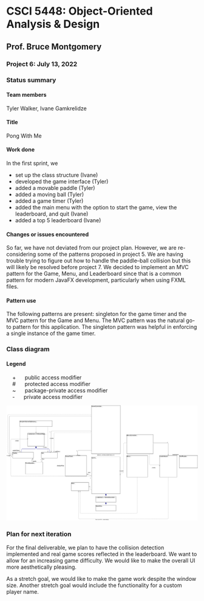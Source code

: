 # CSCI 5448: Object-Oriented Analysis & Design
## Prof. Bruce Montgomery
### Project 6: July 13, 2022

### Status summary<br/>
#### Team members<br/>
Tyler Walker, Ivane Gamkrelidze<br/>

#### Title<br/>
Pong With Me<br/>

#### Work done<br/>
In the first sprint, we
* set up the class structure (Ivane)
* developed the game interface (Tyler)
* added a movable paddle (Tyler)
* added a moving ball (Tyler)
* added a game timer (Tyler)
* added the main menu with the option to start the game, view the leaderboard, and quit (Ivane)
* added a top 5 leaderboard (Ivane)

#### Changes or issues encountered<br/>
So far, we have not deviated from our project plan. However, we are re-considering some of the patterns proposed in project 5. We are having trouble trying to figure out how to handle the paddle–ball collision but this will likely be resolved before project 7. We decided to implement an MVC pattern for the Game, Menu, and Leaderboard since that is a common pattern for modern JavaFX development, particularly when using FXML files. 

#### Pattern use<br/>
The following patterns are present: singleton for the game timer and the MVC pattern for the Game and Menu. The MVC pattern was the natural
go-to pattern for this application. The singleton pattern was helpful in enforcing a single instance of the game timer.

### Class diagram<br/>
#### Legend<br/>
&nbsp;&nbsp;&nbsp; + &nbsp;&nbsp;&nbsp;&nbsp; public access modifier<br/>
&nbsp;&nbsp;&nbsp; # &nbsp;&nbsp;&nbsp;&nbsp; protected access modifier<br/>
&nbsp;&nbsp;&nbsp; ~ &nbsp;&nbsp;&nbsp;&nbsp; package-private access modifier<br/>
&nbsp;&nbsp;&nbsp; - &nbsp;&nbsp;&nbsp;&nbsp; private access modifier<br/>

![Class diagram](CSCI5448_Proj6_ClassDiagram.drawio.svg)

### Plan for next iteration<br/>
For the final deliverable, we plan to have the collision detection implemented and real game scores reflected in the leaderboard. We want to allow for an increasing game difficulty. We would like to make the overall UI more aesthetically pleasing.

As a stretch goal, we would like to make the game work despite the window size. Another stretch goal would include the functionality for a custom player name.
